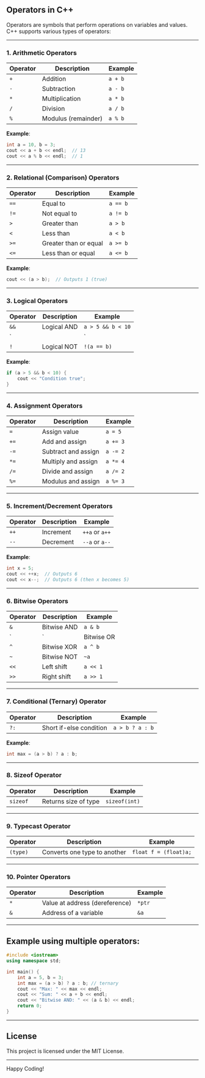 ##  Operators in C++

Operators are symbols that perform operations on variables and values. C++ supports various types of operators:

---

### 1. **Arithmetic Operators**

| Operator | Description         | Example |
| -------- | ------------------- | ------- |
| `+`      | Addition            | `a + b` |
| `-`      | Subtraction         | `a - b` |
| `*`      | Multiplication      | `a * b` |
| `/`      | Division            | `a / b` |
| `%`      | Modulus (remainder) | `a % b` |

**Example**:

```cpp
int a = 10, b = 3;
cout << a + b << endl;  // 13
cout << a % b << endl;  // 1
```

---

### 2. **Relational (Comparison) Operators**

| Operator | Description           | Example  |
| -------- | --------------------- | -------- |
| `==`     | Equal to              | `a == b` |
| `!=`     | Not equal to          | `a != b` |
| `>`      | Greater than          | `a > b`  |
| `<`      | Less than             | `a < b`  |
| `>=`     | Greater than or equal | `a >= b` |
| `<=`     | Less than or equal    | `a <= b` |

**Example**:

```cpp
cout << (a > b);  // Outputs 1 (true)
```

---

### 3. **Logical Operators**

| Operator | Description | Example           |  
| -------- | ----------- | ----------------- | 
| `&&`     | Logical AND | `a > 5 && b < 10` |   
| `| |`    | Logical OR  | `a > 5 || b < 10` |  
| `!`      | Logical NOT | `!(a == b)`       |    

**Example**:

```cpp
if (a > 5 && b < 10) {
    cout << "Condition true";
}
```

---

### 4. **Assignment Operators**

| Operator | Description         | Example  |
| -------- | ------------------- | -------- |
| `=`      | Assign value        | `a = 5`  |
| `+=`     | Add and assign      | `a += 3` |
| `-=`     | Subtract and assign | `a -= 2` |
| `*=`     | Multiply and assign | `a *= 4` |
| `/=`     | Divide and assign   | `a /= 2` |
| `%=`     | Modulus and assign  | `a %= 3` |

---

### 5. **Increment/Decrement Operators**

| Operator | Description | Example        |
| -------- | ----------- | -------------- |
| `++`     | Increment   | `++a` or `a++` |
| `--`     | Decrement   | `--a` or `a--` |

**Example**:

```cpp
int x = 5;
cout << ++x;  // Outputs 6
cout << x--;  // Outputs 6 (then x becomes 5)
```

---

### 6. **Bitwise Operators**

| Operator | Description | Example    |    
| -------- | ----------- | ---------- | 
| `&`      | Bitwise AND | `a & b`    |    
| `|`      | Bitwise OR  | `a | b`    |
| `^`      | Bitwise XOR | `a ^ b`    |    
| `~`      | Bitwise NOT | `~a`       |   
| `<<`     | Left shift  | `a << 1`   |    
| `>>`     | Right shift | `a >> 1`   |   

---

### 7. **Conditional (Ternary) Operator**

| Operator | Description             | Example         |
| -------- | ----------------------- | --------------- |
| `?:`     | Short if-else condition | `a > b ? a : b` |

**Example**:

```cpp
int max = (a > b) ? a : b;
```

---

### 8. **Sizeof Operator**

| Operator | Description          | Example       |
| -------- | -------------------- | ------------- |
| `sizeof` | Returns size of type | `sizeof(int)` |

---

### 9. **Typecast Operator**

| Operator | Description                  | Example               |
| -------- | ---------------------------- | --------------------- |
| `(type)` | Converts one type to another | `float f = (float)a;` |

---

### 10. **Pointer Operators**

| Operator | Description                    | Example |
| -------- | ------------------------------ | ------- |
| `*`      | Value at address (dereference) | `*ptr`  |
| `&`      | Address of a variable          | `&a`    |

---

## Example using multiple operators:

```cpp
#include <iostream>
using namespace std;

int main() {
    int a = 5, b = 3;
    int max = (a > b) ? a : b; // ternary
    cout << "Max: " << max << endl;
    cout << "Sum: " << a + b << endl;
    cout << "Bitwise AND: " << (a & b) << endl;
    return 0;
}
```

---
## **License**
This project is licensed under the MIT License.

---

Happy Coding!
